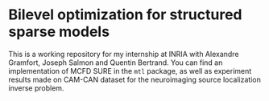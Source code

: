 # Bilevel optimization for structured sparse models

This is a working repository for my internship at INRIA with Alexandre Gramfort, Joseph Salmon and Quentin Bertrand.
You can find an implementation of MCFD SURE in the `mtl` package, as well as experiment results made on CAM-CAN dataset
for the neuroimaging source localization inverse problem.
